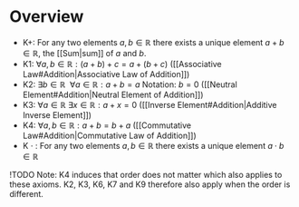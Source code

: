 # Overview
- K+: For any two elements $a, b \in \mathbb{R}$ there exists a unique element $a + b \in \mathbb{R}$, the [[Sum|sum]] of $a$ and $b$.
- K1: $\forall a, b \in \mathbb{R} : (a + b) + c = a + (b + c)$ ([[Associative Law#Addition|Associative Law of Addition]])
- K2: $\exists b \in \mathbb{R} \ \ \forall a \in \mathbb{R} : a + b = a$ Notation: $b = 0$ ([[Neutral Element#Addition|Neutral Element of Addition]])
- K3: $\forall a \in \mathbb{R} \ \exists x \in \mathbb{R} : a + x = 0$ ([[Inverse Element#Addition|Additive Inverse Element]])
- K4: $\forall a, b \in \mathbb{R} : a + b = b + a$ ([[Commutative Law#Addition|Commutative Law of Addition]])
- K $\cdot$ : For any two elements $a, b \in \mathbb{R}$ there exists a unique element $a \cdot b \in \mathbb{R}$

!TODO
Note: K4 induces that order does not matter which also applies to these axioms. K2, K3, K6, K7 and K9 therefore also apply when the order is different.